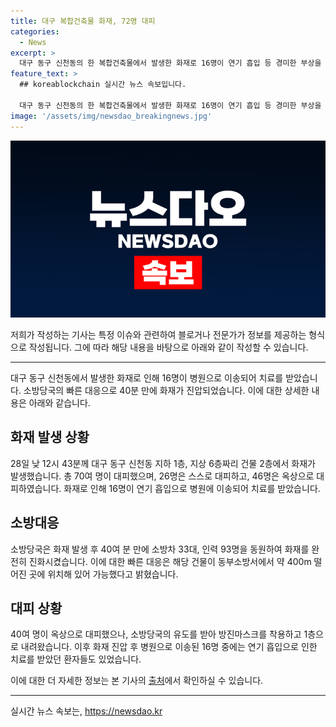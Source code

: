 ```yaml
---
title: 대구 복합건축물 화재, 72명 대피
categories:
  - News
excerpt: >
  대구 동구 신천동의 한 복합건축물에서 발생한 화재로 16명이 연기 흡입 등 경미한 부상을 입고 병원으로 이송됐다. 40여 명이 옥상으로 대피했으나 소방당국의 유도로 방진마스크를 쓰고 1층으로 내려왔다. 화재는 40여 분 만에 소방당국의 진화로 완전히 수습됐으며, 초기에 신속한 대응으로 큰 피해는 피했다.
feature_text: >
  ## koreablockchain 실시간 뉴스 속보입니다.

  대구 동구 신천동의 한 복합건축물에서 발생한 화재로 16명이 연기 흡입 등 경미한 부상을 입고 병원으로 이송됐다. 40여 명이 옥상으로 대피했으나 소방당국의 유도로 방진마스크를 쓰고 1층으로 내려왔다. 화재는 40여 분 만에 소방당국의 진화로 완전히 수습됐으며, 초기에 신속한 대응으로 큰 피해는 피했다.
image: '/assets/img/newsdao_breakingnews.jpg'
---
```


<p><img src="/assets/img/newsdao_breakingnews.jpg" alt="koreablockchain 속보" /></p>

<p>저희가 작성하는 기사는 특정 이슈와 관련하여 블로거나 전문가가 정보를 제공하는 형식으로 작성됩니다. 그에 따라 해당 내용을 바탕으로 아래와 같이 작성할 수 있습니다.</p>

<hr />

<p data-ke-size="size16">대구 동구 신천동에서 발생한 화재로 인해 16명이 병원으로 이송되어 치료를 받았습니다. 소방당국의 빠른 대응으로 40분 만에 화재가 진압되었습니다. 이에 대한 상세한 내용은 아래와 같습니다.</p>

<h2 data-ke-size="size26">화재 발생 상황</h2>

<p data-ke-size="size16">28일 낮 12시 43분께 대구 동구 신천동 지하 1층, 지상 6층짜리 건물 2층에서 화재가 발생했습니다. 총 70여 명이 대피했으며, 26명은 스스로 대피하고, 46명은 옥상으로 대피하였습니다. 화재로 인해 16명이 연기 흡입으로 병원에 이송되어 치료를 받았습니다.</p>

<h2 data-ke-size="size26">소방대응</h2>

<p data-ke-size="size16">소방당국은 화재 발생 후 40여 분 만에 소방차 33대, 인력 93명을 동원하여 화재를 완전히 진화시켰습니다. 이에 대한 빠른 대응은 해당 건물이 동부소방서에서 약 400m 떨어진 곳에 위치해 있어 가능했다고 밝혔습니다.</p>

<h2 data-ke-size="size26">대피 상황</h2>

<p data-ke-size="size16">40여 명이 옥상으로 대피했으나, 소방당국의 유도를 받아 방진마스크를 착용하고 1층으로 내려왔습니다. 이후 화재 진압 후 병원으로 이송된 16명 중에는 연기 흡입으로 인한 치료를 받았던 환자들도 있었습니다.</p>

<p>이에 대한 더 자세한 정보는 본 기사의 <a href='https://www.kma.go.kr/notify/press01.html'>출처</a>에서 확인하실 수 있습니다.</p>

<hr />
실시간 뉴스 속보는, <a href="https://newsdao.kr" rel="dofollow">https://newsdao.kr</a>


